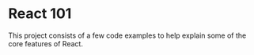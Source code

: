 # React 101
This project consists of a few code examples to help explain some of the core features of React.
